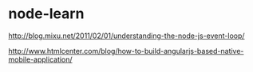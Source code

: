 node-learn
==========

http://blog.mixu.net/2011/02/01/understanding-the-node-js-event-loop/

http://www.htmlcenter.com/blog/how-to-build-angularjs-based-native-mobile-application/

